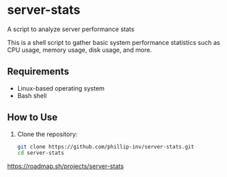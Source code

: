 # server-stats
A script to analyze server performance stats

This is a shell script to gather basic system performance statistics such as CPU usage, memory usage, disk usage, and more.
## Requirements
- Linux-based operating system
- Bash shell

## How to Use

1. Clone the repository:
   ```bash
   git clone https://github.com/phillip-inv/server-stats.git
   cd server-stats

https://roadmap.sh/projects/server-stats
